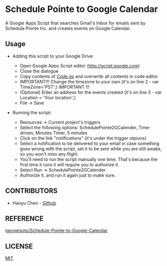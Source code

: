 Schedule Pointe to Google Calendar
==================================

A Google Apps Script that searches Gmail's Inbox for emails sent by Schedule Pointe Inc. and creates events on Google Calendar.

## Usage

  * Adding this script to your Google Drive:
    * Open Google Apps Script editor (http://script.google.com)
    * Close the dialogue
    * Copy contents of [Code.gs](https://raw.githubusercontent.com/haoyuc1/Schedule-Pointe-to-Google-Calendar/master/Code.gs) and overwrite all contents in code editor
    * IMPORTANT!!!  Change the timezone to your own (it's on line 2 - var TimeZone='PST';)  IMPORTANT !!!
    * (Optional) Enter an address for the events created (it's on line 3 - var Location = 'Your location';)
    * File -> Save
    
  * Running the script:
    - Resources -> Current project's triggers
    - Select the following options: SchedulePointe2GCalender, Time-driven, Minutes Timer, 5 minutes
    - Click on the link "notifications" (it's under the trigger otpions)
    - Select a notification to be delivered to your email in case something goes wrong with the script,
      set it to be sent while you are still awake, so you won't miss any flight.
    - You'll need to run the script manually one time. That's because the first time it runs it will require you to authorize it.
    - Select Run -> SchedulePointe2GCalender
    - Authorize it, and run it again just to make sure.


## CONTRIBUTORS

* Haoyu Chen - [Github](//github.com/haoyuc1)

## REFERENCE

[igorpeixoto/Schedule-Pointe-to-Google-Calendar](https://github.com/igorpeixoto/Schedule-Pointe-to-Google-Calendar/)

## LICENSE

[MIT]()